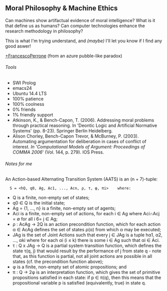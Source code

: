 ## Moral Philosophy & Machine Ethics

Can machines show artifactual evidence of moral intelligence?
What is it that define us as humans?
Can computer technologies enhance the research methodology in philosophy?
 
This is what I'm trying understand, and *_(maybe)_* I'll let you know if
I find any good aswer!

<a href="https://plus.google.com/+FrancescoPerrone"
rel="publisher">+FrancescoPerrone</a> (from an azure pubble-like paradox)

###### Tools
* SWI Prolog
* emacs24
* Ubuntu 14.4 LTS
* 100% patience
* 100% coolness
* 0% friends
* 1% friendly support
* Atkinson, K., & Bench-Capon, T. (2006). Addressing moral problems through practical reasoning. In 'Deontic Logic and Artificial Normative Systems' (pp. 8-23). Springer Berlin Heidelberg.
* Alison Chorley, Bench-Capon Trevor, & McBurney, P. (2003). Automating
argumentation for deliberation in cases of conflict of interest. 
_In 'Computational Models of Argument: Proceedings of COMMA 2006_'
(Vol. 144, p. 279). IOS Press.

###### Notes for me

An Action-based Alternating Transition System (AATS) is an (n +
7)-tuple:
```logic
  S = <hQ, q0, Ag, Ac1, ..., Acn, ρ, τ, φ, πi>    where:
```
* Q is a finite, non-empty set of states;
* q0 ∈ Q is the initial state;
* Ag = {1, ..., n} is a finite, non-empty set of agents;
* Aci is a finite, non-empty set of actions, for each i ∈ Ag where Aci∩Acj = ∅
for all i 6= j ∈ Ag;
* ρ : AcAg → 2Q is an action precondition function, which for each action
α ∈ AcAg defines the set of states ρ(α) from which α may be executed;
* JAg is the set of Joint Actions such that every j ∈ JAg is a tuple
hα1, α2, ..., αki where for each αi (i ≤ k) there is some i ∈ Ag such that
αi ∈ Aci.
* τ : Q x JAg → Q is a partial system transition function, which defines the
state τ(q, j) that would result by the performance of j from state q - note
that, as this function is partial, not all joint actions are possible in all states (cf. the precondition function above);
* φ is a finite, non-empty set of atomic propositions; and
* π : Q → 2φ is an interpretation function, which gives the set of primitive
propositions satisfied in each state: if p ∈ π(q), then this means that the
propositional variable p is satisfied (equivalently, true) in state q.

